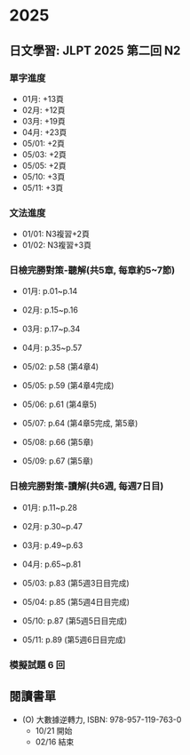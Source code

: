 # 2025

## 日文學習: JLPT 2025 第二回 N2

### 單字進度

- 01月: +13頁
- 02月: +12頁
- 03月: +19頁
- 04月: +23頁
- 05/01: +2頁
- 05/03: +2頁
- 05/05: +2頁
- 05/10: +3頁
- 05/11: +3頁

### 文法進度

- 01/01: N3複習+2頁
- 01/02: N3複習+3頁

### 日檢完勝對策-聽解(共5章, 每章約5~7節)

- 01月: p.01~p.14
- 02月: p.15~p.16
- 03月: p.17~p.34
- 04月: p.35~p.57

- 05/02: p.58 (第4章4)
- 05/05: p.59 (第4章4完成)
- 05/06: p.61 (第4章5)
- 05/07: p.64 (第4章5完成, 第5章)
- 05/08: p.66 (第5章)
- 05/09: p.67 (第5章)



### 日檢完勝對策-讀解(共6週, 每週7日目)

- 01月: p.11~p.28
- 02月: p.30~p.47
- 03月: p.49~p.63
- 04月: p.65~p.81

- 05/03: p.83 (第5週3日目完成)
- 05/04: p.85 (第5週4日目完成)
- 05/10: p.87 (第5週5日目完成)
- 05/11: p.89 (第5週6日目完成)


### 模擬試題 6 回



## 閱讀書單

- (O) 大數據逆轉力, ISBN: 978-957-119-763-0
  - 10/21 開始
  - 02/16 結束


